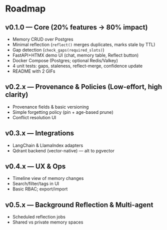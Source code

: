 # Roadmap

## v0.1.0 — Core (20% features → 80% impact)
- Memory CRUD over Postgres
- Minimal reflection (`reflect()` merges duplicates, marks stale by TTL)
- Gap detection (`check_gaps(required_slots)`)
- FastAPI+HTMX demo UI (chat, memory table, Reflect button)
- Docker Compose (Postgres; optional Redis/Valkey)
- 4 unit tests: gaps, staleness, reflect-merge, confidence update
- README with 2 GIFs

## v0.2.x — Provenance & Policies (Low-effort, high clarity)
- Provenance fields & basic versioning
- Simple forgetting policy (pin + age-based prune)
- Conflict resolution UI

## v0.3.x — Integrations
- LangChain & LlamaIndex adapters
- Qdrant backend (vector-native) — alt to pgvector

## v0.4.x — UX & Ops
- Timeline view of memory changes
- Search/filter/tags in UI
- Basic RBAC; export/import

## v0.5.x — Background Reflection & Multi-agent
- Scheduled reflection jobs
- Shared vs private memory spaces
